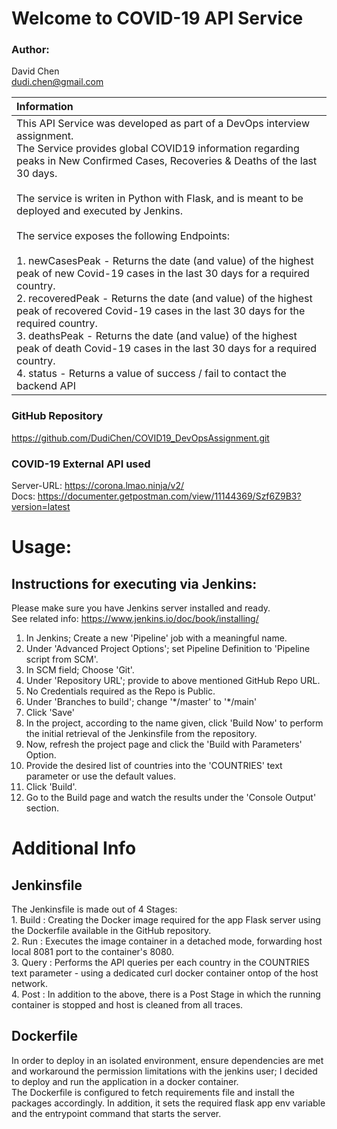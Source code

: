 
# Welcome to COVID-19 API Service

### Author:
David Chen <br> dudi.chen@gmail.com

| Information |
|:------------|
| This API Service was developed as part of a DevOps interview assignment.<br>The Service provides global COVID19 information regarding peaks in New Confirmed Cases, Recoveries & Deaths of the last 30 days. <br><br>The service is writen in Python with Flask, and is meant to be deployed and executed by Jenkins.<br><br>The service exposes the following Endpoints:<br><br>1. newCasesPeak - Returns the date (and value) of the highest peak of new Covid-19 cases in the last 30 days for a required country.<br>2. recoveredPeak - Returns the date (and value) of the highest peak of recovered Covid-19 cases in the last 30 days for the required country.<br>3. deathsPeak - Returns the date (and value) of the highest peak of death Covid-19 cases in the last 30 days for a required country.<br>4. status - Returns a value of success / fail to contact the backend API |


### GitHub Repository
https://github.com/DudiChen/COVID19_DevOpsAssignment.git

### COVID-19 External API used
Server-URL: https://corona.lmao.ninja/v2/ <br>Docs: https://documenter.getpostman.com/view/11144369/Szf6Z9B3?version=latest

# Usage:
## Instructions for executing via Jenkins:
Please make sure you have Jenkins server installed and ready. <br>See related info: https://www.jenkins.io/doc/book/installing/
1. In Jenkins; Create a new 'Pipeline' job with a meaningful name.
2. Under 'Advanced Project Options'; set Pipeline Definition to 'Pipeline script from SCM'.
3. In SCM field; Choose 'Git'.
4. Under 'Repository URL'; provide to above mentioned GitHub Repo URL.
6. No Credentials required as the Repo is Public.
7. Under 'Branches to build'; change '\*/master' to '\*/main'
8. Click 'Save'
9. In the project, according to the name given, click 'Build Now' to perform the initial retrieval of the Jenkinsfile from the repository. 
10. Now, refresh the project page and click the 'Build with Parameters' Option.
11. Provide the desired list of countries into the 'COUNTRIES' text parameter or use the default values. 
12. Click 'Build'.
13. Go to the Build page and watch the results under the 'Console Output' section.

# Additional Info
## Jenkinsfile
The Jenkinsfile is made out of 4 Stages:<br>1. Build : Creating the Docker image required for the app Flask server using the Dockerfile available in the GitHub repository.<br>2. Run : Executes the image container in a detached mode, forwarding host local 8081 port to the container's 8080.<br>3. Query : Performs the API queries per each country in the COUNTRIES text parameter - using a dedicated curl docker container ontop of the host network.<br> 4. Post : In addition to the above, there is a Post Stage in which the running container is stopped and host is cleaned from all traces. 
## Dockerfile
In order to deploy in an isolated environment, ensure dependencies are met and workaround the permission limitations with the jenkins user; I decided to deploy and run the application in a docker container. <br> The Dockerfile is configured to fetch requirements file and install the packages accordingly. In addition, it sets the required flask app env variable and the entrypoint command that starts the server.

